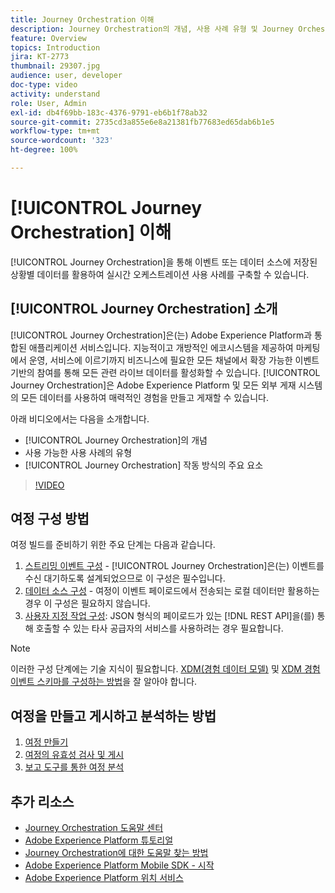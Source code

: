 ```yaml
---
title: Journey Orchestration 이해
description: Journey Orchestration의 개념, 사용 사례 유형 및 Journey Orchestration 작동 방식의 주요 요소를 파악할 수 있습니다.
feature: Overview
topics: Introduction
jira: KT-2773
thumbnail: 29307.jpg
audience: user, developer
doc-type: video
activity: understand
role: User, Admin
exl-id: db4f69bb-183c-4376-9791-eb6b1f78ab32
source-git-commit: 2735cd3a855e6e8a21381fb77683ed65dab6b1e5
workflow-type: tm+mt
source-wordcount: '323'
ht-degree: 100%

---
```


# [!UICONTROL Journey Orchestration] 이해 

[!UICONTROL Journey Orchestration]을 통해 이벤트 또는 데이터 소스에 저장된 상황별 데이터를 활용하여 실시간 오케스트레이션 사용 사례를 구축할 수 있습니다.

## [!UICONTROL Journey Orchestration] 소개

[!UICONTROL Journey Orchestration]은(는) Adobe Experience Platform과 통합된 애플리케이션 서비스입니다. 지능적이고 개방적인 에코시스템을 제공하여 마케팅에서 운영, 서비스에 이르기까지 비즈니스에 필요한 모든 채널에서 확장 가능한 이벤트 기반의 참여를 통해 모든 관련 라이브 데이터를 활성화할 수 있습니다. [!UICONTROL Journey Orchestration]은 Adobe Experience Platform 및 모든 외부 게재 시스템의 모든 데이터를 사용하여 매력적인 경험을 만들고 게재할 수 있습니다.

아래 비디오에서는 다음을 소개합니다.

* [!UICONTROL Journey Orchestration]의 개념 
* 사용 가능한 사용 사례의 유형
* [!UICONTROL Journey Orchestration] 작동 방식의 주요 요소

>[!VIDEO](https://video.tv.adobe.com/v/29307?quality=12&learn=on)

## 여정 구성 방법

여정 빌드를 준비하기 위한 주요 단계는 다음과 같습니다.

1. [스트리밍 이벤트 구성](/help/configuring-journey-orchestration/configure-streaming-events.md) - [!UICONTROL Journey Orchestration]은(는) 이벤트를 수신 대기하도록 설계되었으므로 이 구성은 필수입니다.
1. [데이터 소스 구성](/help/configuring-journey-orchestration/configure-data-sources.md) - 여정이 이벤트 페이로드에서 전송되는 로컬 데이터만 활용하는 경우 이 구성은 필요하지 않습니다.
1. [사용자 지정 작업 구성](/help/configuring-journey-orchestration/configure-actions.md): JSON 형식의 페이로드가 있는 [!DNL REST API]을(를) 통해 호출할 수 있는 타사 공급자의 서비스를 사용하려는 경우 필요합니다.

>[!NOTE]
>
>이러한 구성 단계에는 기술 지식이 필요합니다. [XDM(경험 데이터 모델)](https://experienceleague.adobe.com/docs/platform-learn/tutorials/schemas/schemas-and-experience-data-model.html?lang=ko) 및 [XDM 경험 이벤트 스키마를 구성하는 방법](https://experienceleague.adobe.com/docs/platform-learn/tutorials/schemas/create-schemas.html?lang=ko)을 잘 알아야 합니다.

## 여정을 만들고 게시하고 분석하는 방법

1. [여정 만들기](/help/building-a-journey/creating-a-journey.md)
1. [여정의 유효성 검사 및 게시](/help/validate-and-publish-a-journey.md)
1. [보고 도구를 통한 여정 분석](/help/analyze-a-journey-via-reporting-tools.md)

## 추가 리소스

* [Journey Orchestration 도움말 센터](https://experienceleague.adobe.com/docs/journeys/using/journey-orchestration-home.html?lang=ko)
* [Adobe Experience Platform 튜토리얼](https://experienceleague.adobe.com/docs/platform-learn/tutorials/overview.html?lang=ko)
* [Journey Orchestration에 대한 도움말 찾는 방법](/help/understanding-journey-orchestration.md)
* [Adobe Experience Platform Mobile SDK - 시작](https://experienceleague.adobe.com/docs/platform-learn/data-collection/mobile-sdk/overview.html?lang=ko)
* [Adobe Experience Platform 위치 서비스](https://experienceleague.adobe.com/docs/places/using/home.html?lang=ko)

